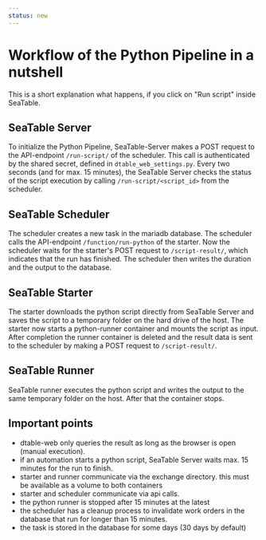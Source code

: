 ```yaml
---
status: new
---
```


# Workflow of the Python Pipeline in a nutshell

This is a short explanation what happens, if you click on "Run script" inside SeaTable.

## SeaTable Server

To initialize the Python Pipeline, SeaTable-Server makes a POST request to the API-endpoint `/run-script/` of the scheduler. This call is authenticated by the shared secret, defined in `dtable_web_settings.py`. Every two seconds (and for max. 15 minutes), the SeaTable Server checks the status of the script execution by calling `/run-script/<script_id>` from the scheduler.

## SeaTable Scheduler

The scheduler creates a new task in the mariadb database. The scheduler calls the API-endpoint `/function/run-python` of the starter. Now the scheduler waits for the starter's POST request to `/script-result/`, which indicates that the run has finished. The scheduler then writes the duration and the output to the database.

## SeaTable Starter

The starter downloads the python script directly from SeaTable Server and saves the script to a temporary folder on the hard drive of the host. The starter now starts a python-runner container and mounts the script as input. After completion the runner container is deleted and the result data is sent to the scheduler by making a POST request to `/script-result/`.

## SeaTable Runner

SeaTable runner executes the python script and writes the output to the same temporary folder on the host. After that the container stops.

## Important points

- dtable-web only queries the result as long as the browser is open (manual execution).
- if an automation starts a python script, SeaTable Server waits max. 15 minutes for the run to finish.
- starter and runner communicate via the exchange directory. this must be available as a volume to both containers
- starter and scheduler communicate via api calls.
- the python runner is stopped after 15 minutes at the latest
- the scheduler has a cleanup process to invalidate work orders in the database that run for longer than 15 minutes.
- the task is stored in the database for some days (30 days by default)

